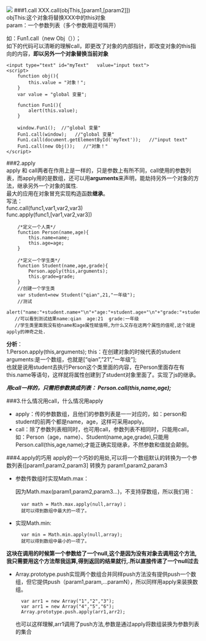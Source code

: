![](/upload/call_apply.png)
###1.call 
XXX.call(objThis,[param1,[param2]])  
objThis:这个对象将替换XXX中的this对象  
param：一个参数列表（多个参数用逗号隔开）  

如：Fun1.call（new Obj（））；  
如下的代码可以清晰的理解call，即更改了对象的内部指针，即改变对象的this指向的内容，**即以另外一个对象替换当前对象** 	 	

    <input type="text" id="myText"   value="input text">
    <script>
		function obj(){
			this.value = "对象！";
		}
		var value = "global 变量";
		
		function Fun1(){
			alert(this.value);
		}

		window.Fun1();  //"global 变量"
		Fun1.call(window);   //"global 变量"
		Fun1.call(document.getElementById('myText'));   //"input text"
		Fun1.call(new Obj());   //"对象！"
	</script>


###2.apply  
apply 和 call两者在作用上是一样的，只是参数上有所不同，call使用的参数列表，而apply用的是数组，还可以用**arguments**来声明，能劫持另外一个对象的方法，继承另外一个对象的属性.  
最大的应用在对象冒充实现构造函数**继承**。  
写法：  
func.call(func1,var1,var2,var3)  
func.apply(func1,[var1,var2,var3])

		/*定义一个人类*/      
		function Person(name,age){          
			this.name=name;         
			this.age=age;      
		}      
		
		/*定义一个学生类*/     
		function Student(name,age,grade){          
			Person.apply(this,arguments);          
			this.grade=grade;      
		}      
		//创建一个学生类       
		var student=new Student("qian",21,"一年级");      
		//测试       
		alert("name:"+student.name+"\n"+"age:"+student.age+"\n"+"grade:"+student.grade);
       //可以看到测试结果name:qian  age:21  grade:一年级     
	   //学生类里面我没有给name和age属性赋值啊,为什么又存在这两个属性的值呢,这个就是apply的神奇之处.
		
**分析**：  
1.Person.apply(this,arguments);
this：在创建对象的时候代表的student   
arguments:是一个数组，也就是[“qian”,”21”,”一年级”];   
也就是说用student去执行Person这个类里面的内容，在Person里面存在有this.name等语句，这样就将属性创建到了student对象里面了。实现了js的继承。

***用call一样的，只需把参数换成列表： Person.call(this,name,age);***


###3.什么情况用call，什么情况用apply
+ apply：传的参数数组，且他们的参数列表是一一对应的，如：person和student的前两个都是name，age，这样可采用apply。
+ call：除了参数列表相同时，也可用call，参数列表不相同时，只能用call，如：Person（age，name）、Student(name,age,grade),只能用Person.call(this,age,name);才能正确实现继承，不然参数和值就会颠倒。


###4.apply的巧用
apply的一个巧妙的用处,可以将一个数组默认的转换为一个参数列表([param1,param2,param3] 转换为 param1,param2,param3

+ 参数传数组时实现Math.max：  

    因为Math.max(param1,param2,param3...)，不支持穿数组，所以我们用：  

		var math = Math.max.apply(null,array)；
		就可以得到数组中最大的一项了。

+ 实现Math.min:          

		var min = Math.min.apply(null,array);    
		就可以得到数组中最小的一项了。 


**这块在调用的时候第一个参数给了一个null,这个是因为没有对象去调用这个方法,我只需要用这个方法帮我运算,得到返回的结果就行,.所以直接传递了一个null过去**

+ Array.prototype.push实现两个数组合并同样push方法没有提供push一个数组，但它提供push（param1,param,…paramN），所以同样用apply来装换数组。   
  
		
		var arr1 = new Array("1","2","3");  
		var arr1 = new Array("4","5","6");    
		Array.prototype.push.apply(arr1,arr2);
   也可以这样理解,arr1调用了push方法,参数是通过apply将数组装换为参数列表的集合



